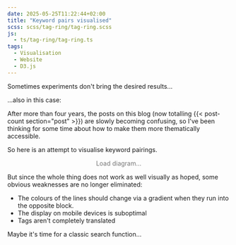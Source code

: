 ```yaml
---
date: 2025-05-25T11:22:44+02:00
title: "Keyword pairs visualised"
scss: scss/tag-ring/tag-ring.scss
js:
  - ts/tag-ring/tag-ring.ts
tags:
  - Visualisation
  - Website
  - D3.js
---
```

Sometimes experiments don't bring the desired results...
<!--more-->

...also in this case:

After more than four years, the posts on this blog (now totalling {{< post-count section="post" >}}) are slowly becoming confusing, so I've been thinking for some time about how to make them more thematically accessible.

So here is an attempt to visualise keyword pairings.

<div id="chordContainer" class="tag-ring">
  <p style="text-align: center; color: #777">Load diagram...</p>
</div>

But since the whole thing does not work as well visually as hoped, some obvious weaknesses are no longer eliminated:
* The colours of the lines should change via a gradient when they run into the opposite block.
* The display on mobile devices is suboptimal
* Tags aren't completely translated

Maybe it's time for a classic search function...
